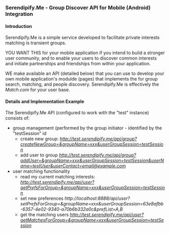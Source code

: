 
### Serendipify.Me  -  Group Discover API for Mobile (Android) Integration

#### Introduction

Serendipify.Me is a simple service developed to facilitate private interests matching is transient groups.

YOU WANT THIS for your mobile application if you intend to build a stronger user community, and to enable your users to discover common interests and initiate partnerships and friendships from within your application.

WE make available an API (detailed below) that you can use to develop your own mobile application's modulde (pages) that implements the for group search, matching, and people discovery. Serendipify.Me is effectively the *Match.com* for your user base.

#### Details and Implementation Example

The Serendipify.Me API (configured to work with the "test" instance) consists of:
- group management (performed by the group initiator - identified by the "testSession" id
  - create new group: 
*http://test.serendipify.me/api/group?createNewGroup=&groupName=xxx&userGroupSession=testSession*
  - add user to group
*http://test.serendipify.me/api/group?addUser=&groupName=xxx&userGroupSession=testSession&userName=testUser&userContact=email@example.com*
- user matching functionality 
  - read my current matching interests:
*http://test.serendipify.me/api/user?getPrefsForGroup=&groupName=xxx&userGroupSession=testSession*
  - set new preferences
*http://localhost:8888/api/user?setPrefsForGroup=&groupName=xxx&userGroupSession=63e8afbb-6357-4e02-9340-a70b6b332a0c&prefList=A,B*
  - get the matching users
*http://test.serendipify.me/api/user?getMatchesForGroup=&groupName=xxx&userGroupSession=testSession*
